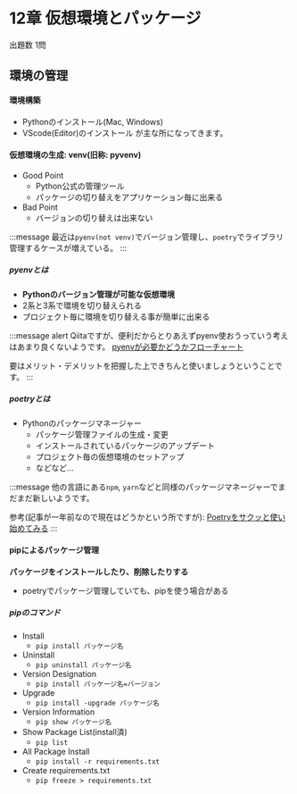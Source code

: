 # 12章 仮想環境とパッケージ
出題数 1問

## 環境の管理
#### 環境構築
- Pythonのインストール(Mac, Windows)
- VScode(Editor)のインストール
が主な所になってきます。

#### 仮想環境の生成: venv(旧称: pyvenv)
- Good Point
  - Python公式の管理ツール
  - パッケージの切り替えをアプリケーション毎に出来る
- Bad Point
  - バージョンの切り替えは出来ない

:::message
最近は`pyenv(not venv)`でバージョン管理し、`poetry`でライブラリ管理するケースが増えている。
:::

##### pyenvとは
- **Pythonのバージョン管理が可能な仮想環境**
- 2系と3系で環境を切り替えられる
- プロジェクト毎に環境を切り替える事が簡単に出来る

:::message alert
Qiitaですが、便利だからとりあえずpyenv使おうっていう考えはあまり良くないようです。
[pyenvが必要かどうかフローチャート](https://qiita.com/shibukawa/items/0daab479a2fd2cb8a0e7)

要はメリット・デメリットを把握した上できちんと使いましょうということです。
:::

##### poetryとは
- Pythonのパッケージマネージャー
  - パッケージ管理ファイルの生成・変更
  - インストールされているパッケージのアップデート
  - プロジェクト毎の仮想環境のセットアップ
  - などなど...

:::message
他の言語にある`npm`, `yarn`などと同様のパッケージマネージャーでまだまだ新しいようです。

参考(記事が一年前なので現在はどうかという所ですが): [Poetryをサクッと使い始めてみる](https://qiita.com/ksato9700/items/b893cf1db83605898d8a)
:::

#### pipによるパッケージ管理
**パッケージをインストールしたり、削除したりする**
- poetryでパッケージ管理していても、pipを使う場合がある

##### pipのコマンド
- Install
  - `pip install パッケージ名`
- Uninstall
  - `pip uninstall パッケージ名`
- Version Designation
  - `pip install パッケージ名=バージョン`
- Upgrade
  - `pip install -upgrade パッケージ名`
- Version Information
  - `pip show パッケージ名`
- Show Package List(install済)
  - `pip list`
- All Package Install
  - `pip install -r requirements.txt`
- Create requirements.txt
  - `pip freeze > requirements.txt`


